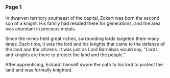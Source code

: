 ### Page 1

In dwarven territory southeast of the capital, Eckart was born the second son of a knight. His family had resided there for generations, and the area was abundant in precious metals.

Since the mines held great riches, surrounding lords targeted them many times. Each time, it was the lord and his knights that came to the defense of the land and the citizens. It was just as Lord Barnabas would say, "Lords and knights are there to protect the land and the people."

After apprenticing, Eckardt himself swore the oath to his lord to protect the land and was formally knighted.